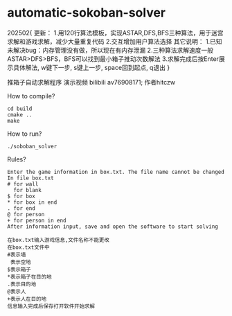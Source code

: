 # automatic-sokoban-solver
202502{
更新：
    1.用120行算法模板，实现ASTAR,DFS,BFS三种算法，用于迷宫求解和游戏求解，减少大量重复代码
    2.交互增加用户算法选择
其它说明：
    1.已知未解决bug：内存管理没有做，所以现在有内存泄漏
    2.三种算法求解速度一般ASTAR>DFS>BFS，BFS可以找到最小箱子推动次数解法
    3.求解完成后按Enter展示具体解法, w键下一步, s键上一步, space回到起点, q退出
}

推箱子自动求解程序
演示视频 bilibili av76908171;
作者hitczw

How to compile?

    cd build
    cmake ..
    make


How to run?

    ./soboban_solver

Rules?

    Enter the game information in box.txt. The file name cannot be changed
    In file box.txt
    # for wall
      for blank
    $ for box
    * for box in end
    . for end
    @ for person
    + for person in end
    After information input, save and open the software to start solving
    
    在box.txt输入游戏信息,文件名称不能更改
    在box.txt文件中
    #表示墙
     表示空地
    $表示箱子
    *表示箱子在目的地
    .表示目的地
    @表示人
    +表示人在目的地
    信息输入完成后保存打开软件开始求解



